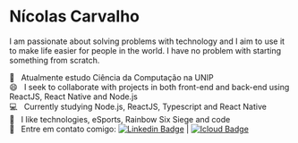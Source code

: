 # Nícolas Carvalho

I am passionate about solving problems with technology and I aim to use it to make life easier for people in the world.
I have no problem with starting something from scratch.

:rocket:  &nbsp; Atualmente estudo Ciência da Computação na UNIP
  <br/> :smile: &nbsp; I seek to collaborate with projects in both front-end and back-end using ReactJS, React Native and Node.js
  <br/> :computer: &nbsp; Currently studying Node.js, ReactJS, Typescript and React Native
  <br/> 💬  &nbsp; I like technologies, eSports, Rainbow Six Siege and code
  <br/> :email: &nbsp; Entre em contato comigo: [![Linkedin Badge](https://img.shields.io/badge/-Nícolas%20Carvalho-blue?style=flat-square&logo=Linkedin&logoColor=white&link=https://www.linkedin.com/in/nicolasdev1/)](https://www.linkedin.com/in/nicolasdev1/) 
| 
[![Icloud Badge](https://img.shields.io/badge/-nicolaspessoal@icloud.com-c14438?style=flat-square&logo=Icloud&logoColor=white&link=mailto:nicolaspessoal@icloud.com)](mailto:nicolaspessoal@icloud.com)
